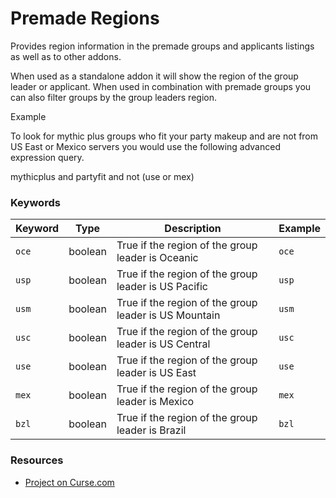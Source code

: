 # Premade Regions

Provides region information in the premade groups and applicants listings as well as to other addons.

When used as a standalone addon it will show the region of the group leader or applicant.  When used in combination with premade groups you can also filter groups by the group leaders region.

Example

To look for mythic plus groups who fit your party makeup and are not from US East or Mexico servers you would use the following advanced expression query.

mythicplus and partyfit and not (use or mex)

<h3>Keywords</h3>

<table>
  <thead>
    <tr>
      <th>Keyword</th>
      <th>Type</th>
      <th>Description</th>
      <th>Example</th>
    </tr>
  </thead>
  <tbody>
    <tr>
      <td><code>oce</code></td>
      <td>boolean</td>
      <td>True if the region of the group leader is Oceanic</td>
      <td><code>oce</code></td>
    </tr>
    <tr>
      <td><code>usp</code></td>
      <td>boolean</td>
      <td>True if the region of the group leader is US Pacific</td>
      <td><code>usp</code></td>
    </tr>
    <tr>
      <td><code>usm</code></td>
      <td>boolean</td>
      <td>True if the region of the group leader is US Mountain</td>
      <td><code>usm</code></td>
    </tr>
    <tr>
      <td><code>usc</code></td>
      <td>boolean</td>
      <td>True if the region of the group leader is US Central</td>
      <td><code>usc</code></td>
    </tr>
    <tr>
      <td><code>use</code></td>
      <td>boolean</td>
      <td>True if the region of the group leader is US East</td>
      <td><code>use</code></td>
    </tr>
    <tr>
      <td><code>mex</code></td>
      <td>boolean</td>
      <td>True if the region of the group leader is Mexico</td>
      <td><code>mex</code></td>
    </tr>
    <tr>
      <td><code>bzl</code></td>
      <td>boolean</td>
      <td>True if the region of the group leader is Brazil</td>
      <td><code>bzl</code></td>
    </tr>    
  </tbody>
</table>

<h3>Resources</h3>
<ul>
  <li><a href="https://mods.curse.com/addons/wow/premade-regions" rel="nofollow">Project on Curse.com</a></li>
</ul>
